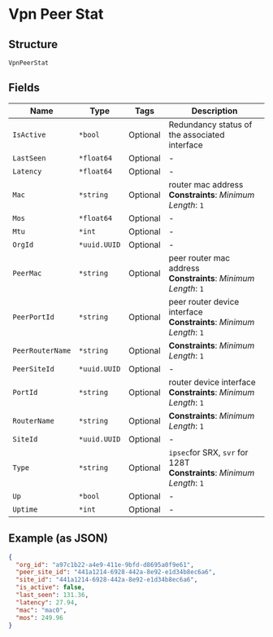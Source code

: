 
# Vpn Peer Stat

## Structure

`VpnPeerStat`

## Fields

| Name | Type | Tags | Description |
|  --- | --- | --- | --- |
| `IsActive` | `*bool` | Optional | Redundancy status of the associated interface |
| `LastSeen` | `*float64` | Optional | - |
| `Latency` | `*float64` | Optional | - |
| `Mac` | `*string` | Optional | router mac address<br>**Constraints**: *Minimum Length*: `1` |
| `Mos` | `*float64` | Optional | - |
| `Mtu` | `*int` | Optional | - |
| `OrgId` | `*uuid.UUID` | Optional | - |
| `PeerMac` | `*string` | Optional | peer router mac address<br>**Constraints**: *Minimum Length*: `1` |
| `PeerPortId` | `*string` | Optional | peer router device interface<br>**Constraints**: *Minimum Length*: `1` |
| `PeerRouterName` | `*string` | Optional | **Constraints**: *Minimum Length*: `1` |
| `PeerSiteId` | `*uuid.UUID` | Optional | - |
| `PortId` | `*string` | Optional | router device interface<br>**Constraints**: *Minimum Length*: `1` |
| `RouterName` | `*string` | Optional | **Constraints**: *Minimum Length*: `1` |
| `SiteId` | `*uuid.UUID` | Optional | - |
| `Type` | `*string` | Optional | `ipsec`for SRX, `svr` for 128T<br>**Constraints**: *Minimum Length*: `1` |
| `Up` | `*bool` | Optional | - |
| `Uptime` | `*int` | Optional | - |

## Example (as JSON)

```json
{
  "org_id": "a97c1b22-a4e9-411e-9bfd-d8695a0f9e61",
  "peer_site_id": "441a1214-6928-442a-8e92-e1d34b8ec6a6",
  "site_id": "441a1214-6928-442a-8e92-e1d34b8ec6a6",
  "is_active": false,
  "last_seen": 131.36,
  "latency": 27.94,
  "mac": "mac0",
  "mos": 249.96
}
```

